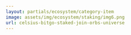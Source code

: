 ```yaml
---
layout: partials/ecosystem/category-item
image: assets/img/ecosystem/staking/img6.png
url: celsius-bitgo-staked-join-orbs-universe
---
```

